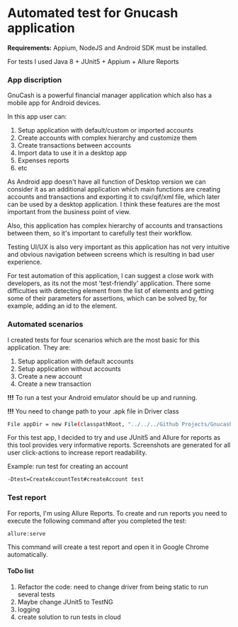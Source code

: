 # Automated test for Gnucash application

**Requirements:**
Appium, NodeJS and Android SDK must be installed. 

For tests I used Java 8 + JUnit5 + Appium + Allure Reports

### App discription

GnuCash is a powerful financial manager application which also has a mobile app for Android devices. 

In this app user can:
1. Setup application with default/custom or imported accounts
2. Create accounts with complex hierarchy and customize them
3. Create transactions between accounts
4. Import data to use it in a desktop app
5. Expenses reports
6. etc

As Android app doesn't have all function of Desktop version we can consider it as an additional application which main functions are creating accounts and transactions and exporting it to csv/qif/xml file, which later can be used by a desktop application. I think these features are the most important from the business point of view. 

Also, this application has complex hierarchy of accounts and transactions between them, so it's important to carefully test their workflow. 

Testing UI/UX is also very important as this application has not very intuitive and obvious navigation between screens which is resulting in bad user experience.

For test automation of this application, I can suggest a close work with developers, as its not the most 'test-friendly' application. There some difficulties with detecting element from the list of elements and getting some of their parameters for assertions, which can be solved by, for example, adding an id to the element.

### Automated scenarios
I created tests for four scenarios which are the most basic for this application. They are:
1. Setup application with default accounts
2. Setup application without accounts
3. Create a new account
4. Create a new transaction

**!!!** To run a test your Android emulator should be up and running.

**!!!** You need to change path to your .apk file in Driver class
```sh
File appDir = new File(classpathRoot, "../../../Github Projects/GnucashAndroid");
```

For this test app, I decided to try and use JUnit5 and Allure for reports as this tool provides very informative reports. 
Screenshots are generated for all user click-actions to increase report readability.

Example: run test for creating an account
```sh
-Dtest=CreateAccountTest#createAccount test
```

### Test report
For reports, I'm using Allure Reports. 
To create and run reports you need to execute the following command after you completed the test:
```sh
allure:serve
```
This command will create a test report and open it in Google Chrome automatically.



#### ToDo list
1. Refactor the code: need to change driver from being static to run several tests
2. Maybe change JUnit5 to TestNG
3. logging
4. create solution to run tests in cloud
